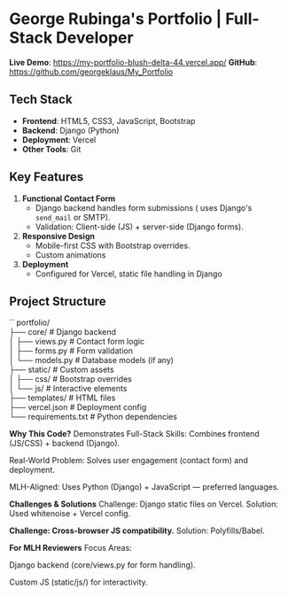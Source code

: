 # George Rubinga's Portfolio | Full-Stack Developer  

**Live Demo**: https://my-portfolio-blush-delta-44.vercel.app/
**GitHub**: https://github.com/georgeklaus/My_Portfolio 

##  Tech Stack  
- **Frontend**: HTML5, CSS3, JavaScript, Bootstrap  
- **Backend**: Django (Python)  
- **Deployment**: Vercel  
- **Other Tools**: Git 

##  Key Features  
1. **Functional Contact Form**  
   - Django backend handles form submissions ( uses Django's `send_mail` or SMTP).  
   - Validation: Client-side (JS) + server-side (Django forms).  
2. **Responsive Design**  
   - Mobile-first CSS with Bootstrap overrides.  
   - Custom animations  
3. **Deployment**  
   - Configured for Vercel, static file handling in Django  

##  Project Structure  
``
portfolio/  
├── core/                  # Django backend  
│   ├── views.py           # Contact form logic  
│   ├── forms.py           # Form validation  
│   └── models.py          # Database models (if any)  
├── static/                # Custom assets  
│   ├── css/               # Bootstrap overrides  
│   └── js/                # Interactive elements  
├── templates/             # HTML files  
├── vercel.json            # Deployment config  
└── requirements.txt       # Python dependencies

**Why This Code?**
Demonstrates Full-Stack Skills: Combines frontend (JS/CSS) + backend (Django).

Real-World Problem: Solves user engagement (contact form) and deployment.

MLH-Aligned: Uses Python (Django) + JavaScript — preferred languages.

**Challenges & Solutions**
Challenge: Django static files on Vercel.
Solution: Used whitenoise + Vercel config.

**Challenge: Cross-browser JS compatibility.**
Solution: Polyfills/Babel.

**For MLH Reviewers**
Focus Areas:

Django backend (core/views.py for form handling).

Custom JS (static/js/) for interactivity.
